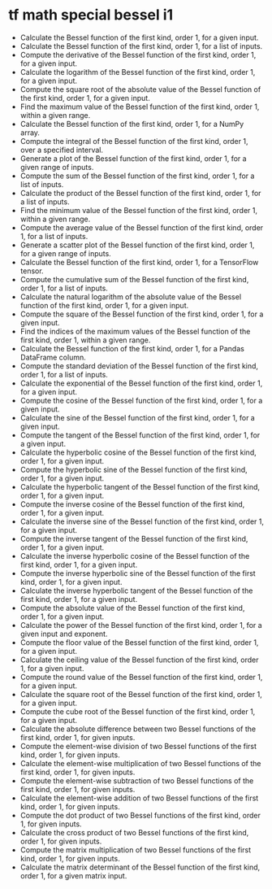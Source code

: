 # tf math special bessel i1

- Calculate the Bessel function of the first kind, order 1, for a given input.
- Calculate the Bessel function of the first kind, order 1, for a list of inputs.
- Compute the derivative of the Bessel function of the first kind, order 1, for a given input.
- Calculate the logarithm of the Bessel function of the first kind, order 1, for a given input.
- Compute the square root of the absolute value of the Bessel function of the first kind, order 1, for a given input.
- Find the maximum value of the Bessel function of the first kind, order 1, within a given range.
- Calculate the Bessel function of the first kind, order 1, for a NumPy array.
- Compute the integral of the Bessel function of the first kind, order 1, over a specified interval.
- Generate a plot of the Bessel function of the first kind, order 1, for a given range of inputs.
- Compute the sum of the Bessel function of the first kind, order 1, for a list of inputs.
- Calculate the product of the Bessel function of the first kind, order 1, for a list of inputs.
- Find the minimum value of the Bessel function of the first kind, order 1, within a given range.
- Compute the average value of the Bessel function of the first kind, order 1, for a list of inputs.
- Generate a scatter plot of the Bessel function of the first kind, order 1, for a given range of inputs.
- Calculate the Bessel function of the first kind, order 1, for a TensorFlow tensor.
- Compute the cumulative sum of the Bessel function of the first kind, order 1, for a list of inputs.
- Calculate the natural logarithm of the absolute value of the Bessel function of the first kind, order 1, for a given input.
- Compute the square of the Bessel function of the first kind, order 1, for a given input.
- Find the indices of the maximum values of the Bessel function of the first kind, order 1, within a given range.
- Calculate the Bessel function of the first kind, order 1, for a Pandas DataFrame column.
- Compute the standard deviation of the Bessel function of the first kind, order 1, for a list of inputs.
- Calculate the exponential of the Bessel function of the first kind, order 1, for a given input.
- Compute the cosine of the Bessel function of the first kind, order 1, for a given input.
- Calculate the sine of the Bessel function of the first kind, order 1, for a given input.
- Compute the tangent of the Bessel function of the first kind, order 1, for a given input.
- Calculate the hyperbolic cosine of the Bessel function of the first kind, order 1, for a given input.
- Compute the hyperbolic sine of the Bessel function of the first kind, order 1, for a given input.
- Calculate the hyperbolic tangent of the Bessel function of the first kind, order 1, for a given input.
- Compute the inverse cosine of the Bessel function of the first kind, order 1, for a given input.
- Calculate the inverse sine of the Bessel function of the first kind, order 1, for a given input.
- Compute the inverse tangent of the Bessel function of the first kind, order 1, for a given input.
- Calculate the inverse hyperbolic cosine of the Bessel function of the first kind, order 1, for a given input.
- Compute the inverse hyperbolic sine of the Bessel function of the first kind, order 1, for a given input.
- Calculate the inverse hyperbolic tangent of the Bessel function of the first kind, order 1, for a given input.
- Compute the absolute value of the Bessel function of the first kind, order 1, for a given input.
- Calculate the power of the Bessel function of the first kind, order 1, for a given input and exponent.
- Compute the floor value of the Bessel function of the first kind, order 1, for a given input.
- Calculate the ceiling value of the Bessel function of the first kind, order 1, for a given input.
- Compute the round value of the Bessel function of the first kind, order 1, for a given input.
- Calculate the square root of the Bessel function of the first kind, order 1, for a given input.
- Compute the cube root of the Bessel function of the first kind, order 1, for a given input.
- Calculate the absolute difference between two Bessel functions of the first kind, order 1, for given inputs.
- Compute the element-wise division of two Bessel functions of the first kind, order 1, for given inputs.
- Calculate the element-wise multiplication of two Bessel functions of the first kind, order 1, for given inputs.
- Compute the element-wise subtraction of two Bessel functions of the first kind, order 1, for given inputs.
- Calculate the element-wise addition of two Bessel functions of the first kind, order 1, for given inputs.
- Compute the dot product of two Bessel functions of the first kind, order 1, for given inputs.
- Calculate the cross product of two Bessel functions of the first kind, order 1, for given inputs.
- Compute the matrix multiplication of two Bessel functions of the first kind, order 1, for given inputs.
- Calculate the matrix determinant of the Bessel function of the first kind, order 1, for a given matrix input.